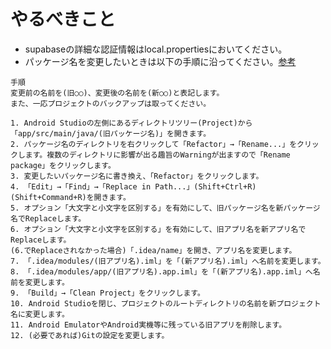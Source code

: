 # やるべきこと
- supabaseの詳細な認証情報はlocal.propertiesにおいてください。
- パッケージ名を変更したいときは以下の手順に沿ってください。[参考](https://zenn.dev/squ4t4r014/articles/897a776393bbb4)

```
手順
変更前の名前を(旧○○)、変更後の名前を(新○○)と表記します。
また、一応プロジェクトのバックアップは取ってください。

1. Android Studioの左側にあるディレクトリツリー(Project)から「app/src/main/java/(旧パッケージ名)」を開きます。
2. パッケージ名のディレクトリを右クリックして「Refactor」→「Rename...」をクリックします。複数のディレクトリに影響が出る趣旨のWarningが出ますので「Rename package」をクリックします。
3. 変更したいパッケージ名に書き換え、「Refactor」をクリックします。
4. 「Edit」→「Find」→「Replace in Path...」(Shift+Ctrl+R)(Shift+Command+R)を開きます。
5. オプション「大文字と小文字を区別する」を有効にして、旧パッケージ名を新パッケージ名でReplaceします。
6. オプション「大文字と小文字を区別する」を有効にして、旧アプリ名を新アプリ名でReplaceします。
(6.でReplaceされなかった場合)「.idea/name」を開き、アプリ名を変更します。
7. 「.idea/modules/(旧アプリ名).iml」を「(新アプリ名).iml」へ名前を変更します。
8. 「.idea/modules/app/(旧アプリ名).app.iml」を「(新アプリ名).app.iml」へ名前を変更します。
9. 「Build」→「Clean Project」をクリックします。
10. Android Studioを閉じ、プロジェクトのルートディレクトリの名前を新プロジェクト名に変更します。
11. Android EmulatorやAndroid実機等に残っている旧アプリを削除します。
12. (必要であれば)Gitの設定を変更します。
```

# 

